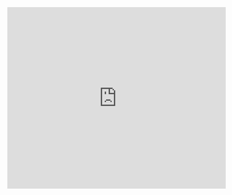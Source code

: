<iframe src="https://www.youtube.com/embed/hqAyiqUs93c?wmode=transparent" allowfullscreen frameborder="0" height="417" width="500"></iframe>
